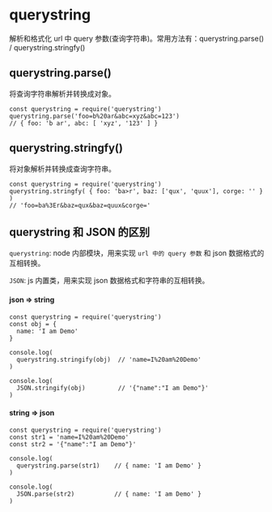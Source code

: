 # querystring

解析和格式化 url 中 query 参数(查询字符串)。常用方法有：querystring.parse() / querystring.stringfy()

## querystring.parse()

将查询字符串解析并转换成对象。

    const querystring = require('querystring')
    querystring.parse('foo=b%20ar&abc=xyz&abc=123')  
    // { foo: 'b ar', abc: [ 'xyz', '123' ] }
    
## querystring.stringfy()

将对象解析并转换成查询字符串。
    
    const querystring = require('querystring')
    querystring.stringfy( { foo: 'ba>r', baz: ['qux', 'quux'], corge: '' } )
    // 'foo=ba%3Er&baz=qux&baz=quux&corge='

## querystring 和 JSON 的区别

`querystring`: node 内部模块，用来实现 `url 中的 query 参数` 和 json 数据格式的互相转换。

`JSON`: js 内置类，用来实现 json 数据格式和字符串的互相转换。

#### json => string

    const querystring = require('querystring')
    const obj = {
      name: 'I am Demo'
    }

    console.log(
      querystring.stringify(obj)  // 'name=I%20am%20Demo'
    )

    console.log(
      JSON.stringify(obj)         // '{"name":"I am Demo"}'
    )

#### string => json

    const querystring = require('querystring')
    const str1 = 'name=I%20am%20Demo'
    const str2 = '{"name":"I am Demo"}'

    console.log(
      querystring.parse(str1)    // { name: 'I am Demo' }
    )

    console.log( 
      JSON.parse(str2)           // { name: 'I am Demo' }
    )


